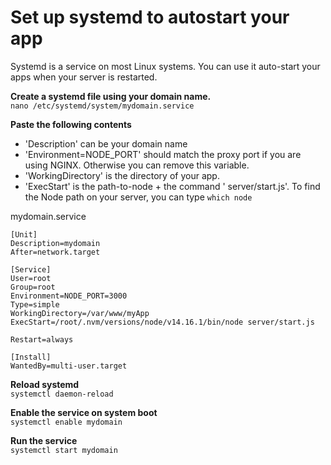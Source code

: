 # Set up systemd to autostart your app

Systemd is a service on most Linux systems. You can use it auto-start your apps when your server is restarted.

**Create a systemd file using your domain name.**  
`nano /etc/systemd/system/mydomain.service`

**Paste the following contents**  
- 'Description' can be your domain name  
- 'Environment=NODE_PORT' should match the proxy port if you are using NGINX. Otherwise you can remove this variable.  
- 'WorkingDirectory' is the directory of your app.
- 'ExecStart' is the path-to-node + the command ' server/start.js'. To find the Node path on your server, you can type `which node`

mydomain.service
```
[Unit]
Description=mydomain
After=network.target

[Service]
User=root
Group=root
Environment=NODE_PORT=3000
Type=simple
WorkingDirectory=/var/www/myApp
ExecStart=/root/.nvm/versions/node/v14.16.1/bin/node server/start.js

Restart=always

[Install]
WantedBy=multi-user.target
```

**Reload systemd**  
`systemctl daemon-reload`  

**Enable the service on system boot**  
`systemctl enable mydomain`  

**Run the service**  
`systemctl start mydomain`  
